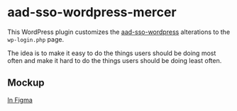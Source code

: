 # aad-sso-wordpress-mercer

This WordPress plugin customizes the [aad-sso-wordpress](https://github.com/psignoret/aad-sso-wordpress) alterations to the `wp-login.php` page.

The idea is to make it easy to do the things users should be doing most often and make it hard to do the things users should be doing least often.

## Mockup

[In Figma](https://www.figma.com/file/f8f1Npnzq7UCqDKRgQH332rB/Custom-WP-Login?node-id=20%3A2)
